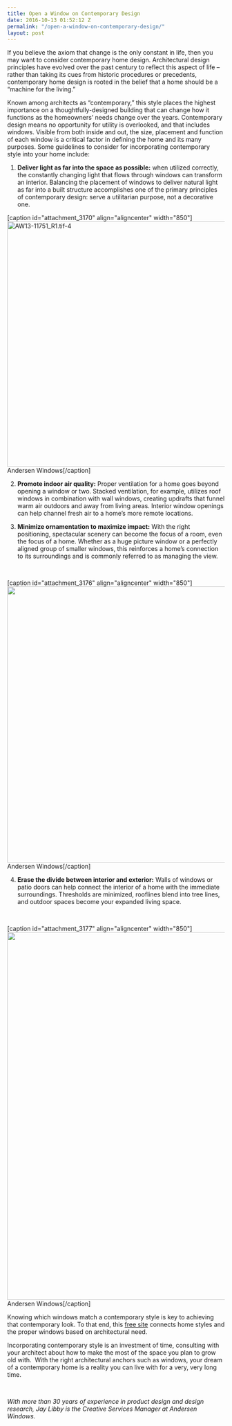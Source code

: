 ```yaml
---
title: Open a Window on Contemporary Design
date: 2016-10-13 01:52:12 Z
permalink: "/open-a-window-on-contemporary-design/"
layout: post
---
```


If you believe the axiom that change is the only constant in life, then you may want to consider contemporary home design. Architectural design principles have evolved over the past century to reflect this aspect of life – rather than taking its cues from historic procedures or precedents, contemporary home design is rooted in the belief that a home should be a “machine for the living.”

Known among architects as “contemporary,” this style places the highest importance on a thoughtfully-designed building that can change how it functions as the homeowners’ needs change over the years. Contemporary design means no opportunity for utility is overlooked, and that includes windows. Visible from both inside and out, the size, placement and function of each window is a critical factor in defining the home and its many purposes. Some guidelines to consider for incorporating contemporary style into your home include:
<ol>
 	<li><strong>Deliver light as far into the space as possible:</strong> when utilized correctly, the constantly changing light that flows through windows can transform an interior. Balancing the placement of windows to deliver natural light as far into a built structure accomplishes one of the primary principles of contemporary design: serve a utilitarian purpose, not a decorative one.</li>
</ol>
[caption id="attachment_3170" align="aligncenter" width="850"]<img class="wp-image-3170 size-full" src="http://murraylampert.com/wp-content/uploads/AW13-11751_R1.tif-4.jpg" alt="AW13-11751_R1.tif-4" width="850" height="567" /> Andersen Windows[/caption]
<ol start="2">
 	<li><strong>Promote indoor air quality:</strong> Proper ventilation for a home goes beyond opening a window or two. Stacked ventilation, for example, utilizes roof windows in combination with wall windows, creating updrafts that funnel warm air outdoors and away from living areas. Interior window openings can help channel fresh air to a home’s more remote locations.</li>
</ol>
<ol start="3">
 	<li><strong>Minimize ornamentation to maximize impact:</strong> With the right positioning, spectacular scenery can become the focus of a room, even the focus of a home. Whether as a huge picture window or a perfectly aligned group of smaller windows, this reinforces a home’s connection to its surroundings and is commonly referred to as managing the view.</li>
</ol>
&nbsp;

[caption id="attachment_3176" align="aligncenter" width="850"]<img class="wp-image-3176 size-full" src="http://murraylampert.com/wp-content/uploads/AW13-11702_R3.tif-3-1.jpg" width="850" height="638" /> Andersen Windows[/caption]
<ol start="4">
 	<li><strong>Erase the divide between interior and exterior:</strong> Walls of windows or patio doors can help connect the interior of a home with the immediate surroundings. Thresholds are minimized, rooflines blend into tree lines, and outdoor spaces become your expanded living space.</li>
</ol>
&nbsp;

[caption id="attachment_3177" align="aligncenter" width="850"]<img class="wp-image-3177 size-full" src="http://murraylampert.com/wp-content/uploads/AW13-11887-R2.tif-4-1.jpg" width="841" height="850" /> Andersen Windows[/caption]

Knowing which windows match a contemporary style is key to achieving that contemporary look. To that end, this <a href="https://www.andersenwindows.com/home-styles/#industrial-modern">free site</a> connects home styles and the proper windows based on architectural need.

Incorporating contemporary style is an investment of time, consulting with your architect about how to make the most of the space you plan to grow old with.  With the right architectural anchors such as windows, your dream of a contemporary home is a reality you can live with for a very, very long time.

<em> </em>

<em>With more than 30 years of experience in product design and design research, Jay Libby</em> <em>is the Creative Services Manager at Andersen Windows.</em>

<em> </em>

&nbsp;
